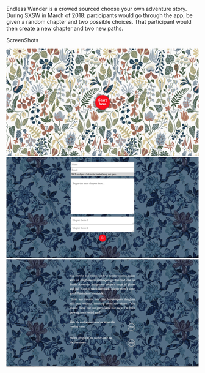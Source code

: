 Endless Wander is a crowed sourced choose your own adventure story. During SXSW in March of 2018: participants would go through the app, be given a random chapter and two possible choices. That participant would then create a new chapter and two new paths.

ScreenShots

![Alt text](/screenShots/home.jpg?raw=true "Home")
![Alt text](/screenShots/new.jpg?raw=true "New")
![Alt text](/screenShots/show.jpg?raw=true "Show")
